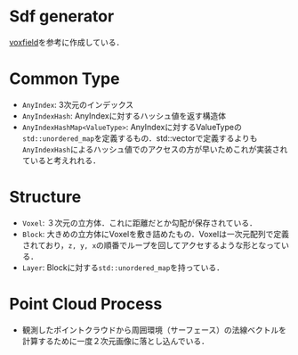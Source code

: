 # Sdf generator 
[voxfield](https://github.dev/VIS4ROB-lab/voxfield)を参考に作成している．

# Common Type 
* `AnyIndex`: 3次元のインデックス
* `AnyIndexHash`: AnyIndexに対するハッシュ値を返す構造体
* `AnyIndexHashMap<ValueType>`: AnyIndexに対するValueTypeの `std::unordered_map`を定義するもの．std::vectorで定義するよりも`AnyIndexHash`によるハッシュ値でのアクセスの方が早いためこれが実装されていると考えれれる．


# Structure
* `Voxel`: ３次元の立方体．これに距離だとか勾配が保存されている．
* `Block`: 大きめの立方体にVoxelを敷き詰めたもの．Voxelは一次元配列で定義されており，`z, y, x`の順番でループを回してアクセするような形となっている．
* `Layer`: Blockに対する`std::unordered_map`を持っている．


# Point Cloud Process
* 観測したポイントクラウドから周囲環境（サーフェース）の法線ベクトルを計算するために一度２次元画像に落とし込んでいる．

